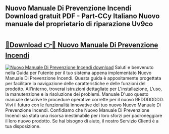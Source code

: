 ## Nuovo Manuale Di Prevenzione Incendi Download gratuit PDF - Part-CCy Italiano Nuovo manuale del proprietario di riparazione Uv9co

# <h2><a href="http://dfelhz1.blite.top/?on=Nuovo+Manuale+Di+Prevenzione+Incendi">🔗Download 👉🔴 Nuovo Manuale Di Prevenzione Incendi</a></h2>

[![Nuovo Manuale Di Prevenzione Incendi download](https://i.imgur.com/lujVjoI.png)](http://dfelhz1.blite.top/?on=Nuovo+Manuale+Di+Prevenzione+Incendi)
Saluti e benvenuto nella Guida per l'utente per il tuo sistema appena implementato Nuovo Manuale Di Prevenzione Incendi. Questa guida è appositamente progettata per facilitare la navigazione delle caratteristiche e delle funzioni del prodotto. All'interno, troverai istruzioni dettagliate per L'installazione, L'uso, la manutenzione e la risoluzione dei problemi. Manuale D'uso questo manuale descrive le procedure operative corrette per il nuovo REDDDDDDD. Vivi il futuro con le funzionalità innovative del tuo nuovo Nuovo Manuale Di Prevenzione Incendi. Confidiamo che Nuovo Manuale Di Prevenzione Incendi sia stata una risorsa inestimabile per i loro sforzi per padroneggiare il loro nuovo prodotto. Se hai bisogno di aiuto, il nostro Servizio Clienti è a tua disposizione.
